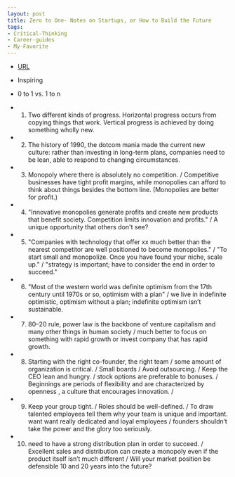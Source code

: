 ```yaml
---
layout: post
title: Zero to One- Notes on Startups, or How to Build the Future
tags:
- Critical-Thinking
- Career-guides
- My-Favorite
---
```



- [URL](https://www.amazon.com/dp/B00J6YBOFQ/ref=dp-kindle-redirect?_encoding=UTF8&btkr=1)
- Inspiring
- 0 to 1 vs. 1 to n

- 1. Two different kinds of progress. Horizontal progress occurs from copying things that work. Vertical progress is achieved by doing something wholly new. 

- 2. The history of 1990, the dotcom mania made the current new culture: rather than investing in long-term plans, companies need to be lean, able to respond to changing circumstances. 

- 3. Monopoly where there is absolutely no competition. / Competitive businesses have tight profit margins, while monopolies can afford to think about things besides the bottom line. (Monopolies are better for profit.)

- 4. "Innovative monopolies generate profits and create new products that benefit society. Competition limits innovation and profits." / A unique opportunity that others don't see? 

- 5. "Companies with technology that offer xx much better than the nearest competitor are well positioned to become monopolies." / "To start small and monopolize. Once you have found your niche, scale up." / "strategy is important;  have to consider the end in order to succeed." 

- 6.  "Most of the western world was definite optimism from the 17th century until 1970s or so,  optimism with a plan" / we live in  indefinite optimistic, optimism without a plan; indefinite optimism isn’t sustainable. 

- 7. 80–20 rule, power law is the backbone of venture capitalism and many other things in human society / much better to focus on something with rapid growth or invest company that has rapid growth. 

- 8. Starting with the right co-founder, the right team /  some amount of organization is critical. /   Small boards  / Avoid outsourcing.  / Keep the CEO lean and hungry.  / stock options are preferable to bonuses. / Beginnings are periods of flexibility and are characterized by openness , a culture that encourages innovation. / 

- 9. Keep your group tight. / Roles should be well-defined. / To draw talented employees tell them why your team is unique and important. want want really dedicated and loyal employees / founders shouldn’t take the power and the glory too seriously.

- 10.  need to have a strong distribution plan in order to succeed. /  Excellent sales and distribution can create a monopoly even if the product itself isn’t much different / Will your market position be defensible 10 and 20 years into the future?

